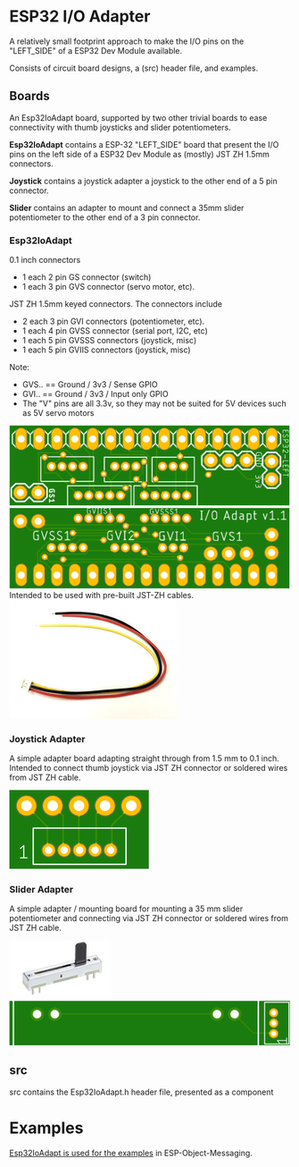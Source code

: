 # ESP32 I/O Adapter

A relatively small footprint approach to make the I/O pins on the "LEFT_SIDE" of a ESP32 Dev Module available.

Consists of circuit board designs, a (src) header file, and examples.

## Boards
An Esp32IoAdapt board, supported by two other trivial boards to ease connectivity with thumb joysticks and slider potentiometers.

**Esp32IoAdapt** contains a ESP-32 "LEFT_SIDE" board that present the I/O pins on the left side of 
a ESP32 Dev Module as (mostly) JST ZH 1.5mm connectors.

**Joystick** contains a joystick adapter a joystick to the other end of a 5 pin connector.

**Slider** contains an adapter to mount and connect a 35mm slider potentiometer to the other end of a 3 pin connector.

### Esp32IoAdapt
0.1 inch connectors
* 1 each 2 pin GS connector  (switch)
* 1 each 3 pin GVS connector (servo motor, etc). 

JST ZH 1.5mm keyed connectors. The connectors include
* 2 each 3 pin GVI connectors (potentiometer, etc). 
* 1 each 4 pin GVSS connector (serial port, I2C, etc)
* 1 each 5 pin GVSSS connectors (joystick, misc)
* 1 each 5 pin GVIIS connectors (joystick, misc)

Note:
*  GVS.. == Ground / 3v3 / Sense GPIO
*  GVI.. == Ground / 3v3 / Input only GPIO
*  The "V" pins are all 3.3v, so they may not be suited for 5V devices such as 5V servo motors

![Top Side](/assets/Esp32IoAdaptTop.png "Top View")
![Bottom Side](/assets/Esp32IoAdaptBottom.png "Bottom View")
Intended to be used with pre-built JST-ZH cables. 
![Cable](/assets/s-l300.jpg)

### Joystick Adapter
A simple adapter board adapting straight through from 1.5 mm to 0.1 inch. Intended to connect thumb joystick via JST ZH connector 
or soldered wires from JST ZH cable.

![Joystick adapter](/assets/joystickadapt.png "Joystick adapter")

### Slider Adapter
A simple adapter / mounting board for mounting a 35 mm slider potentiometer and connecting via JST ZH connector 
or soldered wires from JST ZH cable.

![Slider](/assets/35mmSlider.png "Slider")
![Slider adapter](/assets/slideradapt.png "Slider adapter")

## src
src contains the Esp32IoAdapt.h header file, presented as a component

# Examples
[Esp32IoAdapt is used for the examples](https://github.com/jacobvc/ESP-Object-Messaging/tree/main/examples) in ESP-Object-Messaging.

